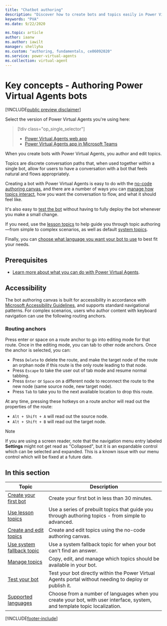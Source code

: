 ```yaml
---
title: "Chatbot authoring"
description: "Discover how to create bots and topics easily in Power Virtual Agents with no coding or long deployment times."
keywords: "PVA"
ms.date: 9/22/2020

ms.topic: article
author: iaanw
ms.author: iawilt
manager: shellyha
ms.custom: "authoring, fundamentals, ce06092020"
ms.service: power-virtual-agents
ms.collection: virtual-agent
---
```


# Key concepts - Authoring Power Virtual Agents bots

[!INCLUDE[public preview disclaimer](includes/public-preview-disclaimer-prod.md)]

Select the version of Power Virtual Agents you're using here:

> [!div class="op_single_selector"]
>
> - [Power Virtual Agents web app](authoring-fundamentals.md)
> - [Power Virtual Agents app in Microsoft Teams](teams/authoring-fundamentals-teams.md)

When you create bots with Power Virtual Agents, you author and edit topics.

Topics are discrete conversation paths that, when used together within a single bot, allow for users to have a conversation with a bot that feels natural and flows appropriately.

Creating a bot with Power Virtual Agents is easy to do with the [no-code authoring canvas](authoring-create-edit-topics.md), and there are a number of ways you can [manage how topics interact](authoring-topic-management.md), how you want the conversation to flow, and what it should feel like.

It's also easy to [test the bot](authoring-test-bot.md) without having to fully deploy the bot whenever you make a small change.

If you need, use the [lesson topics](authoring-template-topics.md) to help guide you through topic authoring&mdash;from simple to complex scenarios, as well as default [system topics](authoring-system-topics.md).

Finally, you can [choose what language you want your bot to use](authoring-language-support.md) to best fit your needs.

## Prerequisites

- [Learn more about what you can do with Power Virtual Agents](fundamentals-what-is-power-virtual-agents.md).

## Accessibility

The bot authoring canvas is built for accessibility in accordance with [Microsoft Accessibility Guidelines](https://www.microsoft.com/accessibility/), and supports standard navigational patterns. For complex scenarios, users who author content with keyboard navigation can use the following routing anchors.

### Routing anchors

Press enter or space on a route anchor to go into editing mode for that route. Once in the editing mode, you can tab to other node anchors. Once the anchor is selected, you can:

- Press ```Delete``` to delete the route, and make the target node of the route an orphan node if this route is the only route leading to that node.
- Press ```Escape``` to take the user out of tab mode and resume normal tabbing.
- Press ```Enter``` or ```Space``` on a different node to reconnect the route to the new node (same source node, new target node).
- Press ```Tab``` to take you to the next available location to drop this route.

At any time, pressing these hotkeys on a route anchor will read out the properties of the route:

- ```Alt + Shift + A``` will read out the source node.
- ```Alt + Shift + B``` will read out the target node.

> [!NOTE]
> If you are using a screen reader, note that the navigation menu entry labeled **Settings** might not get read as "Collapsed", but it is an expandable control which can be selected and expanded. This is a known issue with our menu control which will be fixed at a future date.

## In this section

| Topic                                                           | Description                                                                                                               |
| --------------------------------------------------------------- | ------------------------------------------------------------------------------------------------------------------------- |
| [Create your first bot](authoring-first-bot.md)                 | Create your first bot in less than 30 minutes.                                                                            |
| [Use lesson topics](authoring-template-topics.md)               | Use a series of prebuilt topics that guide you through authoring topics - from simple to advanced.                        |
| [Create and edit topics](authoring-create-edit-topics.md)       | Create and edit topics using the no-code authoring canvas.                                                                |
| [Use system fallback topic](authoring-system-fallback-topic.md) | Use a system fallback topic for when your bot can't find an answer.                                                       |
| [Manage topics](authoring-topic-management.md)                  | Copy, edit, and manage which topics should be available in your bot.                                                      |
| [Test your bot](authoring-test-bot.md)                          | Test your bot directly within the Power Virtual Agents portal without needing to deploy or publish it.                    |
| [Supported languages](authoring-language-support.md)            | Choose from a number of languages when you create your bot, with user interface, system, and template topic localization. |

[!INCLUDE[footer-include](includes/footer-banner.md)]
